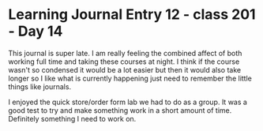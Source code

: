 # Learning Journal Entry 12 - class 201 - Day 14

This journal is super late. I am really feeling the combined affect of both working full time and taking these courses at night. I think if the course wasn't so condensed it would be a lot easier but then it would also take longer so I like what is currently happening just need to remember the little things like journals.

I enjoyed the quick store/order form lab we had to do as a group. It was a good test to try and make something work in a short amount of time. Definitely something I need to work on.